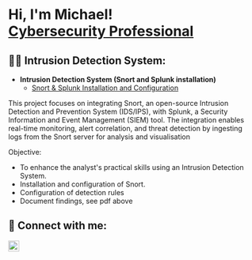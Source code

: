 <h1>Hi, I'm Michael! <br/><a href="https://www.linkedin.com/in/michael-musoke/">Cybersecurity Professional</a></h1>

<h2>👨‍💻 Intrusion Detection System:</h2>

- <b> Intrusion Detection System (Snort and Splunk installation)</b>
  - [Snort & Splunk Installation and Configuration](https://github.com/Muts256/IDS)

This project focuses on integrating Snort, an open-source Intrusion Detection and Prevention System (IDS/IPS), with Splunk, a Security Information and Event Management (SIEM) tool. The integration enables real-time monitoring, alert correlation, and threat detection by ingesting logs from the Snort server for analysis and visualisation

Objective:
  - To enhance the analyst's practical skills using an Intrusion Detection System.
  - Installation and configuration of Snort.
  - Configuration of detection rules
  - Document findings, see pdf above

<h2> 🤳 Connect with me:</h2>

[<img align="left" alt="michael-musoke | LinkedIn" width="22px" src="https://cdn.jsdelivr.net/npm/simple-icons@v3/icons/linkedin.svg" />][linkedin]

[linkedin]: https://linkedin.com/in/michael-musoke

<!--
